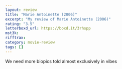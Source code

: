 ```yaml
---
layout: review
title: "Marie Antoinette (2006)"
excerpt: "My review of Marie Antoinette (2006)"
rating: "3.5"
letterboxd_url: https://boxd.it/3rhspp
mst3k:
rifftrax:
category: movie-review
tags: []
---
```


We need more biopics told almost exclusively in vibes

